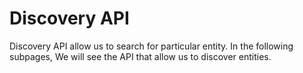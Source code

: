# Discovery API

Discovery API allow us to search for particular entity. In the following subpages, We will see the API that allow us to discover entities.
